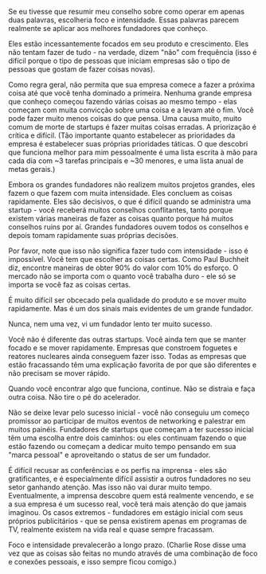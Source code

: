 Se eu tivesse que resumir meu conselho sobre como operar em apenas duas palavras, escolheria foco e intensidade. Essas palavras parecem realmente se aplicar aos melhores fundadores que conheço.

Eles estão incessantemente focados em seu produto e crescimento. Eles não tentam fazer de tudo - na verdade, dizem "não" com frequência (isso é difícil porque o tipo de pessoas que iniciam empresas são o tipo de pessoas que gostam de fazer coisas novas).

Como regra geral, não permita que sua empresa comece a fazer a próxima coisa até que você tenha dominado a primeira. Nenhuma grande empresa que conheço começou fazendo várias coisas ao mesmo tempo - elas começam com muita convicção sobre uma coisa e a levam até o fim. Você pode fazer muito menos coisas do que pensa. Uma causa muito, muito comum de morte de startups é fazer muitas coisas erradas. A priorização é crítica e difícil. (Tão importante quanto estabelecer as prioridades da empresa é estabelecer suas próprias prioridades táticas. O que descobri que funciona melhor para mim pessoalmente é uma lista escrita à mão para cada dia com ~3 tarefas principais e ~30 menores, e uma lista anual de metas gerais.)

Embora os grandes fundadores não realizem muitos projetos grandes, eles fazem o que fazem com muita intensidade. Eles concluem as coisas rapidamente. Eles são decisivos, o que é difícil quando se administra uma startup - você receberá muitos conselhos conflitantes, tanto porque existem várias maneiras de fazer as coisas quanto porque há muitos conselhos ruins por aí. Grandes fundadores ouvem todos os conselhos e depois tomam rapidamente suas próprias decisões.

Por favor, note que isso não significa fazer tudo com intensidade - isso é impossível. Você tem que escolher as coisas certas. Como Paul Buchheit diz, encontre maneiras de obter 90% do valor com 10% do esforço. O mercado não se importa com o quanto você trabalha duro - ele só se importa se você faz as coisas certas.

É muito difícil ser obcecado pela qualidade do produto e se mover muito rapidamente. Mas é um dos sinais mais evidentes de um grande fundador.

Nunca, nem uma vez, vi um fundador lento ter muito sucesso.

Você não é diferente das outras startups. Você ainda tem que se manter focado e se mover rapidamente. Empresas que constroem foguetes e reatores nucleares ainda conseguem fazer isso. Todas as empresas que estão fracassando têm uma explicação favorita de por que são diferentes e não precisam se mover rápido.

Quando você encontrar algo que funciona, continue. Não se distraia e faça outra coisa. Não tire o pé do acelerador.

Não se deixe levar pelo sucesso inicial - você não conseguiu um começo promissor ao participar de muitos eventos de networking e palestrar em muitos painéis. Fundadores de startups que começam a ter sucesso inicial têm uma escolha entre dois caminhos: ou eles continuam fazendo o que estão fazendo ou começam a dedicar muito tempo pensando em sua "marca pessoal" e aproveitando o status de ser um fundador.

É difícil recusar as conferências e os perfis na imprensa - eles são gratificantes, e é especialmente difícil assistir a outros fundadores no seu setor ganhando atenção. Mas isso não vai durar muito tempo. Eventualmente, a imprensa descobre quem está realmente vencendo, e se a sua empresa é um sucesso real, você terá mais atenção do que jamais imaginou. Os casos extremos - fundadores em estágio inicial com seus próprios publicitários - que se pensa existirem apenas em programas de TV, realmente existem na vida real e quase sempre fracassam.

Foco e intensidade prevalecerão a longo prazo. (Charlie Rose disse uma vez que as coisas são feitas no mundo através de uma combinação de foco e conexões pessoais, e isso sempre ficou comigo.)
